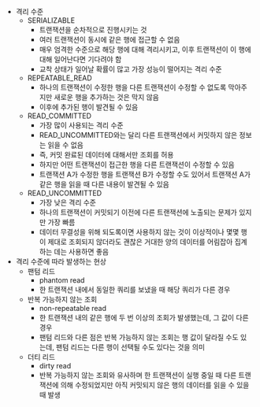 - 격리 수준
  - SERIALIZABLE
      - 트랜잭션을 순차적으로 진행시키는 것
      - 여러 트랜잭션이 동시에 같은 행에 접근할 수 없음
      - 매우 엄격한 수준으로 해당 행에 대해 격리시키고, 이후 트랜잭션이 이 행에 대해 일어난다면 기다려야 함
      - 교착 상태가 일어날 확률이 많고 가장 성능이 떨어지는 격리 수준
  - REPEATABLE_READ
      - 하나의 트랜잭션이 수정한 행을 다른 트랜잭션이 수정할 수 없도록 막아주지만 새로운 행을 추가하는 것은 막지 않음
      - 이후에 추가된 행이 발견될 수 있음
  - READ_COMMITTED
      - 가장 많이 사용되는 격리 수준
      - READ_UNCOMMITTED와는 달리 다른 트랜잭션에서 커밋하지 않은 정보는 읽을 수 없음
      - 즉, 커밋 완료된 데이터에 대해서만 조회를 허용
      - 하지만 어떤 트랜잭션이 접근한 행을 다른 트랜잭션이 수정할 수 있음
      - 트랜잭션 A가 수정한 행을 트랜잭션 B가 수정할 수도 있어서 트랜잭션 A가 같은 행을 읽을 때 다른 내용이 발견될 수 있음
  - READ_UNCOMMITTED
      - 가장 낮은 격리 수준
      - 하나의 트랜잭션이 커밋되기 이전에 다른 트랜잭션에 노출되는 문제가 있지만 가장 빠름
      - 데이터 무결성을 위해 되도록이면 사용하지 않는 것이 이상적이나 몇몇 행이 제대로 조회되지 않더라도 괜찮은 거대한 양의 데이터를 어림잡아 집계하는 데는 사용하면 좋음
- 격리 수준에 따라 발생하는 현상
  - 팬텀 리드
      - phantom read
      - 한 트랜잭션 내에서 동일한 쿼리를 보냈을 때 해당 쿼리가 다른 경우
  - 반복 가능하지 않는 조회
      - non-repeatable read
      - 한 트랜잭션 내의 같은 행에 두 번 이상의 조회가 발생했는데, 그 값이 다른 경우
      - 팬텀 리드와 다른 점은 반복 가능하지 않는 조회는 행 값이 달라질 수도 있는데, 팬텀 리드는 다른 행이 선택될 수도 있다는 것을 의미
  - 더티 리드
      - dirty read
      - 반복 가능하지 않는 조회와 유사하며 한 트랜잭션이 실행 중일 때 다른 트랜잭션에 의해 수정되었지만 아직 커밋되지 않은 행의 데이터를 읽을 수 있을 때 발생
